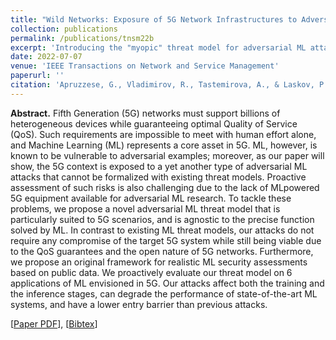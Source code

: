```yaml
---
title: "Wild Networks: Exposure of 5G Network Infrastructures to Adversarial Examples"
collection: publications
permalink: /publications/tnsm22b
excerpt: 'Introducing the "myopic" threat model for adversarial ML attacks.'
date: 2022-07-07
venue: 'IEEE Transactions on Network and Service Management'
paperurl: ''
citation: 'Apruzzese, G., Vladimirov, R., Tastemirova, A., & Laskov, P. (2022). "Wild Networks: Exposure of 5G Network Infrastructures to Adversarial Examples." <i>IEEE Transactions on Network and Service Management (TNSM).</i>'
---
```

<b>Abstract.</b> Fifth Generation (5G) networks must support billions of heterogeneous devices while guaranteeing optimal Quality of Service (QoS). Such requirements are impossible to meet with human effort alone, and Machine Learning (ML) represents a core asset in 5G. ML, however, is known to be vulnerable to adversarial examples; moreover, as our paper will show, the 5G context is exposed to a yet another type of adversarial ML attacks that cannot be formalized with existing threat models. Proactive assessment of such risks is also challenging due to the lack of MLpowered 5G equipment available for adversarial ML research.
To tackle these problems, we propose a novel adversarial ML threat model that is particularly suited to 5G scenarios, and is agnostic to the precise function solved by ML. In contrast to existing ML threat models, our attacks do not require any compromise of the target 5G system while still being viable due to the QoS guarantees and the open nature of 5G networks. Furthermore, we propose an original framework for realistic ML security assessments based on public data. We proactively evaluate our threat model on 6 applications of ML envisioned in 5G. Our attacks affect both the training and the inference stages, can degrade the performance of state-of-the-art ML systems, and have a lower entry barrier than previous attacks.


[[Paper PDF](https://gioapru.github.io/files/papers/tnsm22b/tnsm22b.pdf)], [[Bibtex](https://gioapru.github.io/files/papers/tnsm22b/tnsm22b.bib)]
